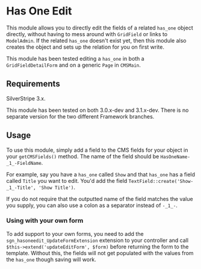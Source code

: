 # Has One Edit

This module allows you to directly edit the fields of a related `has_one` object directly, without having to mess around with `GridField` or links to `ModelAdmin`. If the related `has_one` doesn't exist yet, then this module also creates the object and sets up the relation for you on first write.

This module has been tested editing a `has_one` in both a `GridFieldDetailForm` and on a generic `Page` in `CMSMain`.

## Requirements

SilverStripe 3.x.

This module has been tested on both 3.0.x-dev and 3.1.x-dev. There is no separate version for the two different Framework branches.

## Usage

To use this module, simply add a field to the CMS fields for your object in your `getCMSFields()` method. The name of the field should be `HasOneName-_1_-FieldName`.

For example, say you have a `has_one` called `Show` and that `has_one` has a field called `Title` you want to edit. You'd add the field `TextField::create('Show-_1_-Title', 'Show Title')`.

If you do not require that the outputted name of the field matches the value you supply, you can also use a colon as a separator instead of `-_1_-`.

### Using with your own form

To add support to your own forms, you need to add the `sgn_hasoneedit_UpdateFormExtension` extension to your controller and call `$this->extend('updateEditForm', $form)` before returning the form to the template. Without this, the fields will not get populated with the values from the `has_one` though saving will work.
